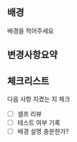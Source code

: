 ## 배경
배경을 적어주세요

## 변경사항요약

## 체크리스트
다음 사항 지켰는 지 체크
 - [ ] 셀프 리뷰
 - [ ] 테스트 여부 기록
 - [ ] 배경 설명 충분한가?
